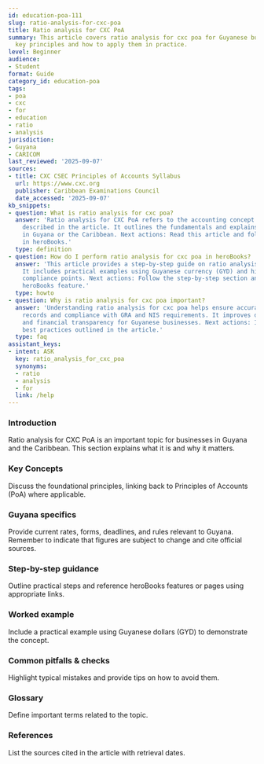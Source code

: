 ```yaml
---
id: education-poa-111
slug: ratio-analysis-for-cxc-poa
title: Ratio analysis for CXC PoA
summary: This article covers ratio analysis for cxc poa for Guyanese businesses, explaining
  key principles and how to apply them in practice.
level: Beginner
audience:
- Student
format: Guide
category_id: education-poa
tags:
- poa
- cxc
- for
- education
- ratio
- analysis
jurisdiction:
- Guyana
- CARICOM
last_reviewed: '2025-09-07'
sources:
- title: CXC CSEC Principles of Accounts Syllabus
  url: https://www.cxc.org
  publisher: Caribbean Examinations Council
  date_accessed: '2025-09-07'
kb_snippets:
- question: What is ratio analysis for cxc poa?
  answer: 'Ratio analysis for CXC PoA refers to the accounting concept or practice
    described in the article. It outlines the fundamentals and explains why it matters
    in Guyana or the Caribbean. Next actions: Read this article and follow the steps
    in heroBooks.'
  type: definition
- question: How do I perform ratio analysis for cxc poa in heroBooks?
  answer: 'This article provides a step-by-step guide on ratio analysis for cxc poa.
    It includes practical examples using Guyanese currency (GYD) and highlights local
    compliance points. Next actions: Follow the step-by-step section and use the linked
    heroBooks feature.'
  type: howto
- question: Why is ratio analysis for cxc poa important?
  answer: 'Understanding ratio analysis for cxc poa helps ensure accurate accounting
    records and compliance with GRA and NIS requirements. It improves decision-making
    and financial transparency for Guyanese businesses. Next actions: Implement the
    best practices outlined in the article.'
  type: faq
assistant_keys:
- intent: ASK
  key: ratio_analysis_for_cxc_poa
  synonyms:
  - ratio
  - analysis
  - for
  link: /help
---
```


### Introduction
Ratio analysis for CXC PoA is an important topic for businesses in Guyana and the Caribbean. This section explains what it is and why it matters.

### Key Concepts
Discuss the foundational principles, linking back to Principles of Accounts (PoA) where applicable.

### Guyana specifics
Provide current rates, forms, deadlines, and rules relevant to Guyana. Remember to indicate that figures are subject to change and cite official sources.

### Step-by-step guidance
Outline practical steps and reference heroBooks features or pages using appropriate links.

### Worked example
Include a practical example using Guyanese dollars (GYD) to demonstrate the concept.

### Common pitfalls & checks
Highlight typical mistakes and provide tips on how to avoid them.

### Glossary
Define important terms related to the topic.

### References
List the sources cited in the article with retrieval dates.